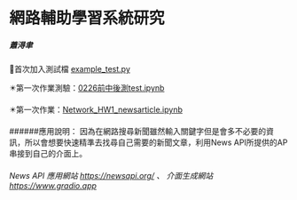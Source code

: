 # 網路輔助學習系統研究
##### 蕭淂聿 #####
  🔰首次加入測試檔 [example_test.py](https://github.com/PhelixDEYU/Network_Class_File/blob/main/example_test.py)
  
  ✴️第一次作業測驗：[0226前中後測test.ipynb](https://github.com/PhelixDEYU/Network_Class_File/blob/main/0226前中後測test.ipynb)
  
  ✴️第一次作業：[Network_HW1_newsarticle.ipynb](https://github.com/PhelixDEYU/Network_Class_File/blob/main/Network_HW1_newsarticle.ipynb)
  
 ######應用說明： 因為在網路搜尋新聞雖然輸入關鍵字但是會多不必要的資訊，所以會想要快速精準去找尋自己需要的新聞文章，利用News API所提供的AP串接到自己的介面上。

  ###### News API 應用網站 https://newsapi.org/ 、 介面生成網站 https://www.gradio.app

